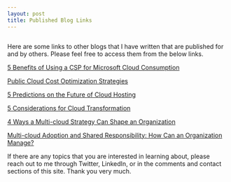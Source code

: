 ```yaml
---
layout: post
title: Published Blog Links
---
```



<!-- wp:image {"id":275,"sizeSlug":"large"} -->
<figure class="wp-block-image size-large"><img src="https://captainhyperscaler.files.wordpress.com/2020/01/pexels-photo-355952.jpg?w=1024" alt="" class="wp-image-275"/></figure>
<!-- /wp:image -->

<!-- wp:paragraph -->
<p>Here are some links to other blogs that I have written that are published for and by others.  Please feel free to access them from the below links. </p>
<!-- /wp:paragraph -->

<!-- wp:paragraph -->
<p><a href="https://www.secure-24.com/5-benefits-of-using-a-csp-for-microsoft-cloud-consumption/" target="_blank" rel="noreferrer noopener" aria-label="5 Benefits of Using a CSP for Microsoft Cloud Consumption (opens in a new tab)">5 Benefits of Using a CSP for Microsoft Cloud Consumption</a></p>
<!-- /wp:paragraph -->

<!-- wp:paragraph -->
<p><a href="https://www.secure-24.com/public-cloud-cost-optimization/" target="_blank" rel="noreferrer noopener" aria-label="Public Cloud Cost Optimization Strategies (opens in a new tab)">Public Cloud Cost Optimization Strategies</a></p>
<!-- /wp:paragraph -->

<!-- wp:paragraph -->
<p><a href="https://www.secure-24.com/cloud-usage-predictions/" target="_blank" rel="noreferrer noopener" aria-label="5 Predictions on the Future of Cloud Hosting (opens in a new tab)">5 Predictions on the Future of Cloud Hosting</a></p>
<!-- /wp:paragraph -->

<!-- wp:paragraph -->
<p><a href="https://www.secure-24.com/multi-cloud-transformation/">5 Considerations for Cloud Transformation</a></p>
<!-- /wp:paragraph -->

<!-- wp:paragraph -->
<p><a href="https://www.secure-24.com/multi-cloud-strategy-shapes-organizations/">4 Ways a Multi-cloud Strategy Can Shape an Organization</a></p>
<!-- /wp:paragraph -->

<!-- wp:paragraph -->
<p><a href="https://www.secure-24.com/multi-cloud-adoption/">Multi-cloud Adoption and Shared Responsibility: How Can an Organization Manage?</a></p>
<!-- /wp:paragraph -->

<!-- wp:paragraph -->
<p>If there are any topics that you are interested in learning about, please reach out to me through Twitter, LinkedIn, or in the comments and contact sections of this site. Thank you very much. </p>
<!-- /wp:paragraph -->